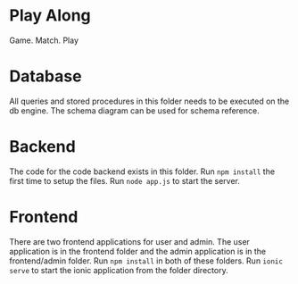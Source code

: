 # Play Along
Game. Match. Play

# Database
All queries and stored procedures in this folder needs to be executed on the db engine. The schema diagram can be used for schema reference.

# Backend
The code for the code backend exists in this folder.
Run `npm install` the first time to setup the files.
Run `node app.js` to start the server.

# Frontend
There are two frontend applications for user and admin. The user application is in the frontend folder and the admin application is in the frontend/admin folder.
Run `npm install` in both of these folders.
Run `ionic serve` to start the ionic application from the folder directory.
